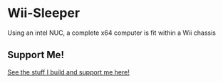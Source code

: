# Wii-Sleeper
Using an intel NUC, a complete x64 computer is fit within a Wii chassis

## Support Me!
[See the stuff I build and support me here!](https://linktr.ee/Lego_Rocket)
